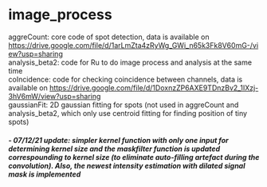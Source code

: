 # image_process
aggreCount: core code of spot detection, data is available on https://drive.google.com/file/d/1arLmZta4zRyWg_GWi_n65k3Fk8V60mG-/view?usp=sharing  
analysis_beta2: code for Ru to do image process and analysis at the same time  
coIncidence: code for checking coincidence between channels, data is available on https://drive.google.com/file/d/1DoxnzZP6AXE9TDnzBv2_1IXzj-3hV6mW/view?usp=sharing  
gaussianFit: 2D gaussian fitting for spots (not used in aggreCount and analysis_beta2, which only use centroid fitting for finding position of tiny spots)  

##### - 07/12/21 update: simpler kernel function with only one input for determining kernel size and the maskfilter function is updated correspounding to kernel size (to eliminate auto-filling artefact during the convolution). Also, the newest intensity estimation with dilated signal mask is implemented
